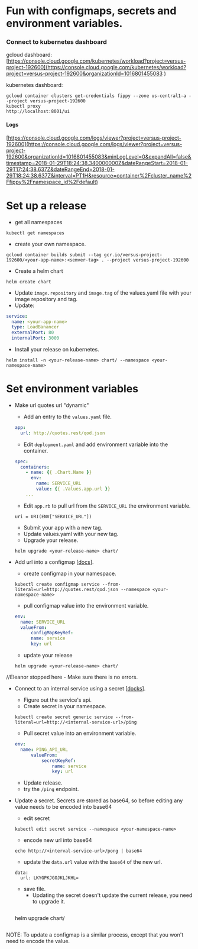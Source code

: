 # Fun with configmaps, secrets and environment variables.

### Connect to kubernetes dashboard
gcloud dashboard: [https://console.cloud.google.com/kubernetes/workload?project=versus-project-192600](https://console.cloud.google.com/kubernetes/workload?project=versus-project-192600&organizationId=1016801455083  )  

kubernetes dashboard:
```console
gcloud container clusters get-credentials fippy --zone us-central1-a --project versus-project-192600
kubectl proxy
http://localhost:8001/ui
```

#### Logs
[https://console.cloud.google.com/logs/viewer?project=versus-project-192600](https://console.cloud.google.com/logs/viewer?project=versus-project-192600&organizationId=1016801455083&minLogLevel=0&expandAll=false&timestamp=2018-01-29T18:24:38.340000000Z&dateRangeStart=2018-01-29T17:24:38.637Z&dateRangeEnd=2018-01-29T18:24:38.637Z&interval=PT1H&resource=container%2Fcluster_name%2Ffippy%2Fnamespace_id%2Fdefault)

# Set up a release
  - get all namespaces
  ```
  kubectl get namespaces
  ```
  - create your own namespace.
  ```
  gcloud container builds submit --tag gcr.io/versus-project-192600/<your-app-name>:<semver-tag> . --project versus-project-192600
  ```
  - Create a helm chart
  ```
  helm create chart
  ```
  - Update `image.repository` and `image.tag` of the values.yaml file with your image repository and tag.
  - Update:
  ```yaml
  service:
    name: <your-app-name>
    type: LoadBanancer
    externalPort: 80
    internalPort: 3000
  ```
  - Install your release on kubernetes.
  ```
  helm install -n <your-release-name> chart/ --namespace <your-namespace-name>
  ```

# Set environment variables
- Make url quotes url "dynamic"
  - Add an entry to the `values.yaml` file.
  ```yaml
  app:
    url: http://quotes.rest/qod.json
  ```
  - Edit `deployment.yaml` and add environment variable into the container.
  ```yaml
  spec:
    containers:
      - name: {{ .Chart.Name }}
        env:
          name: SERVICE_URL
          value: {{ .Values.app.url }}
      ...
  ```
  - Edit `app.rb` to pull url from the `SERVICE_URL` the environment variable.
  ```
  uri = URI(ENV["SERVICE_URL"])
  ```
  - Submit your app with a new tag.
  - Update values.yaml with your new tag.
  - Upgrade your release.
  ```
  helm upgrade <your-release-name> chart/
  ```

- Add url into a configmap [[docs](https://kubernetes.io/docs/tasks/configure-pod-container/configure-pod-configmap/#create-a-configmap)].
  - create configmap in your namespace.
  ```console
  kubectl create configmap service --from-literal=url=http://quotes.rest/qod.json --namespace <your-namespace-name>
  ```
  - pull configmap value into the environment variable.
  ```yaml
  env:
    name: SERVICE_URL
    valueFrom:
	    configMapKeyRef:
        name: service
        key: url
  ```
	- update your release
	```console
  helm upgrade <your-release-name> chart/
	```
//Eleanor stopped here
	- Make sure there is no errors.

- Connect to an internal service using a secret [[docks](https://kubernetes.io/docs/concepts/configuration/secret/)].
  - Figure out the service's api.
  - Create secret in your namespace.
  ```console
  kubectl create secret generic service --from-literal=url=http://<internal-service-url>/ping
  ```
  - Pull secret value into an environment variable.
  ```yaml
  env:
    name: PING_API_URL
		valueFrom:
			secretKeyRef:
				name: service
				key: url
  ```
	- Update release.
	- try the `/ping` endpoint.

- Update a secret.
Secrets are stored as base64, so before editing any value needs to be encoded into base64
	- edit secret
	```
	kubectl edit secret service --namespace <your-namespace-name>
	```
  - encode new url into base64
  ```
  echo http://<interval-service-url>/pong | base64
  ```
	- update the `data.url` value with the `base64` of the new url.
  ```
  data:
    url: LKYGPKJGOJKLJKHL=
  ```
  - save file.
	- Updating the secret doesn't update the current release, you need to upgrade it.
	```console
  helm upgrade <your-release-name> chart/
	```

NOTE: To update a configmap is a similar process, except that you won't need to encode the value.
